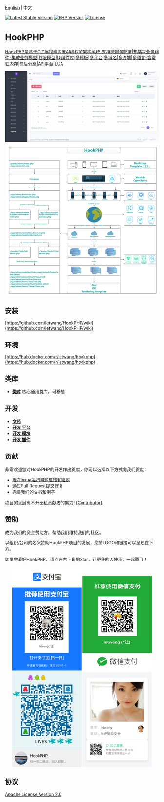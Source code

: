 [English](./README.md) | 中文

[![Latest Stable Version](https://poser.pugx.org/letwang/hookphp/v/stable)](https://packagist.org/packages/letwang/hookphp)
[![PHP Version](https://img.shields.io/badge/php-%3E%3D8.1-8892BF.svg)](http://www.php.net/)
[![License](https://poser.pugx.org/letwang/hookphp/license)](https://packagist.org/packages/letwang/hookphp)
 
# HookPHP

[HookPHP是基于C扩展搭建内置AI编程的架构系统-支持微服务部署|热插拔业务组件-集成业务模型|权限模型|UI组件库|多模板|多平台|多域名|多终端|多语言-含常驻内存|前后分离|API平台|LUA](https://my.oschina.net/cart/blog/2986804)

![HookPHP演示](https://raw.githubusercontent.com/letwang/HookPHP/master/doc/images/1.png)
![HookPHP架构](https://raw.githubusercontent.com/letwang/HookPHP/master/doc/images/architecture.png)

## 安装

[https://github.com/letwang/HookPHP/wiki](https://github.com/letwang/HookPHP/wiki)

## 环境
[https://hub.docker.com/r/letwang/hookphp](https://hub.docker.com/r/letwang/hookphp)

## 类库

- [**类库**](https://github.com/letwang/HookPHP/tree/master/vendor/) 核心通用类库，可移植

## 开发

- __[文档](https://github.com/letwang/HookPHP/wiki)__
- __[开发 平台](https://github.com/letwang/HookPHP/blob/master/app/)__
- __[开发 模块](https://github.com/letwang/HookPHP/blob/master/app/admin/modules/)__
- __[开发 插件](https://github.com/letwang/HookPHP/blob/master/app/admin/hooks/)__

## 贡献

非常欢迎您对HookPHP的开发作出贡献，你可以选择以下方式向我们贡献：

- [发布issue进行问题反馈和建议](https://github.com/letwang/HookPHP/issues)
- 通过Pull Request提交修复
- 完善我们的文档和例子

项目的发展离不开无私贡献者的努力! [[Contributor](https://github.com/letwang/HookPHP/graphs/contributors)].

## 赞助

成为我们的资金赞助方，帮助我们维持我们的社区。

以组织/公司的名义赞助HookPHP项目的发展，您的LOGO和链接可以呈现在下方。

如果您看好HookPHP，请点击右上角的Star，让更多的人使用，一起腾飞！

<p align="center">
  <img src="https://raw.githubusercontent.com/letwang/HookPHP/master/doc/images/alipay.jpg" width="45%" height="45%" alt="支付宝赞助" />
  <img src="https://raw.githubusercontent.com/letwang/HookPHP/master/doc/images/wechat.jpg" width="45%" height="45%" alt="微信赞助" />
  <img src="https://raw.githubusercontent.com/letwang/HookPHP/master/doc/images/qq.jpg" width="45%" height="45%" alt="HookPHP QQ社区" />
  <img src="https://raw.githubusercontent.com/letwang/HookPHP/master/doc/images/zsxq.png" width="45%" height="45%" alt="HookPHP知识星球社区" />
</p>

## 协议

[Apache License Version 2.0](http://www.apache.org/licenses/LICENSE-2.0.html)
